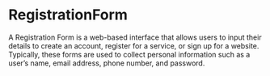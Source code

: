 # RegistrationForm
A Registration Form is a web-based interface that allows users to input their details to create an account, register for a service, or sign up for a website. Typically, these forms are used to collect personal information such as a user’s name, email address, phone number, and password. 
